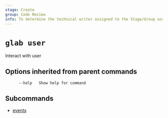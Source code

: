 ```yaml
---
stage: Create
group: Code Review
info: To determine the technical writer assigned to the Stage/Group associated with this page, see https://about.gitlab.com/handbook/product/ux/technical-writing/#assignments
---
```


<!--
This documentation is auto generated by a script.
Please do not edit this file directly, check cmd/gen-docs/docs.go.
-->

# `glab user`

Interact with user

## Options inherited from parent commands

```plaintext
      --help   Show help for command
```

## Subcommands

- [events](events.md)
